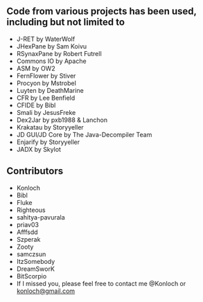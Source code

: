 ## Code from various projects has been used, including but not limited to
* J-RET by WaterWolf
* JHexPane by Sam Koivu
* RSynaxPane by Robert Futrell
* Commons IO by Apache
* ASM by OW2
* FernFlower by Stiver
* Procyon by Mstrobel
* Luyten by DeathMarine
* CFR by Lee Benfield
* CFIDE by Bibl
* Smali by JesusFreke
* Dex2Jar by pxb1988 & Lanchon
* Krakatau by Storyyeller
* JD GUI/JD Core by The Java-Decompiler Team
* Enjarify by Storyyeller
* JADX by Skylot

## Contributors
* Konloch
* Bibl
* Fluke
* Righteous
* sahitya-pavurala
* priav03
* Afffsdd
* Szperak
* Zooty
* samczsun
* ItzSomebody
* DreamSworK
* BitScorpio
* If I missed you, please feel free to contact me @Konloch or konloch@gmail.com